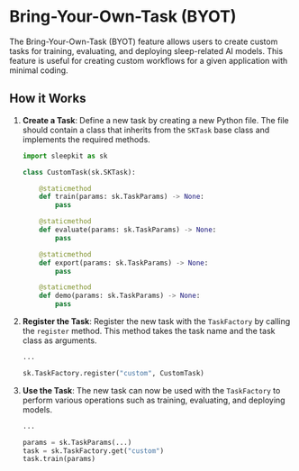 # Bring-Your-Own-Task (BYOT)

The Bring-Your-Own-Task (BYOT) feature allows users to create custom tasks for training, evaluating, and deploying sleep-related AI models. This feature is useful for creating custom workflows for a given application with minimal coding.


## <span class="sk-h2-span">How it Works</span>

1. **Create a Task**: Define a new task by creating a new Python file. The file should contain a class that inherits from the `SKTask` base class and implements the required methods.

    ```python
    import sleepkit as sk

    class CustomTask(sk.SKTask):

        @staticmethod
        def train(params: sk.TaskParams) -> None:
            pass

        @staticmethod
        def evaluate(params: sk.TaskParams) -> None:
            pass

        @staticmethod
        def export(params: sk.TaskParams) -> None:
            pass

        @staticmethod
        def demo(params: sk.TaskParams) -> None:
            pass

    ```

2. **Register the Task**: Register the new task with the `TaskFactory` by calling the `register` method. This method takes the task name and the task class as arguments.

    ```python
    ...

    sk.TaskFactory.register("custom", CustomTask)
    ```

3. **Use the Task**: The new task can now be used with the `TaskFactory` to perform various operations such as training, evaluating, and deploying models.

    ```python
    ...

    params = sk.TaskParams(...)
    task = sk.TaskFactory.get("custom")
    task.train(params)

    ```
